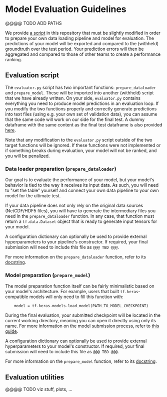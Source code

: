 # Model Evaluation Guidelines

@@@@ TODO ADD PATHS

We provide [a script](@@@@TODO@@@) in this repository that must be slightly modified in order to prepare your
own data loading pipeline and model for evaluation. The predictions of your model will be exported and compared
to the (withheld) groundtruth over the test period. Your prediction errors will then be aggregated and compared
to those of other teams to create a performance ranking.

## Evaluation script

The ``evaluator.py`` script has two important functions: ``prepare_dataloader`` and ``prepare_model``. These will
be imported into another (withheld) script that we have already written. On your side, ``evaluator.py`` contains
everything you need to produce model predictions in an evaluation loop. If you modify the two functions properly
and correctly generate predictions into text files (using e.g. your own set of validation data), you can assume
that the same code will work on our side for the final test. A dummy dataframe with the same content as the final
test dataframe is also provided [here](@@@@TODO@@@@).

Note that any modification to the ``evaluator.py`` script outside of the two target functions will be ignored.
If these functions were not implemented or if something breaks during evaluation, your model will not be ranked,
and you will be penalized.

### Data loader preparation (``prepare_dataloader``)

Our goal is to evaluate the performance of your model, but your model's behavior is tied to the way it receives
its input data. As such, you will need to "set the table" yourself and connect your own data pipeline to your
own model for the ultimate test.

If your data pipeline does not only rely on the original data sources (NetCDF/HDF5 files), you will have to
generate the intermediary files you need in the ``prepare_dataloader`` function. In any case, that function
must return a ``tf.data.Dataset`` object that is ready to generate input tensors for your model.

A configuration dictionary can optionally be used to provide external hyperparameters to your pipeline's
constructor. If required, your final submission will need to include this file as ``@@@ TBD @@@``.

For more information on the ``prepare_dataloader`` function, refer to its [docstring](@@@@TODO@@@@).

### Model preparation (``prepare_model``)

The model preparation function itself can be fairly minimalistic based on your model's architecture. For
example, users that built ``tf.keras``-compatible models will only need to fill this function with:
```
    model = tf.keras.models.load_model(PATH_TO_MODEL_CHECKPOINT)
```
During the final evaluation, your submitted checkpoint will be located in the current working directory,
meaning you can open it directly using only its name. For more information on the model submission process,
refer to [this guide](https://github.com/mila-iqia/ift6759/blob/master/howto-submit.md).

A configuration dictionary can optionally be used to provide external hyperparameters to your model's
constructor. If required, your final submission will need to include this file as ``@@@ TBD @@@``.

For more information on the ``prepare_model`` function, refer to its [docstring](@@@@TODO@@@@).

## Evaluation utilities

@@@@ TODO viz stuff, plots, ...
